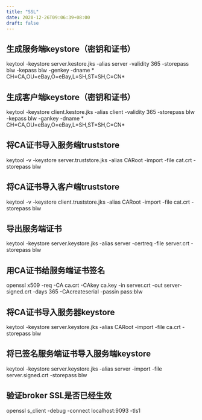 ```yaml
---
title: "SSL"
date: 2020-12-26T09:06:39+08:00
draft: false
---
```


## 生成服务端keystore（密钥和证书）

keytool -keystore server.kestore.jks -alias server -validity 365 -storepass blw -kepass blw -genkey -dname \* CH=CA,OU=eBay,O=eBay,L=SH,ST=SH,C=CN\*

## 生成客户端keystore（密钥和证书）

keytool -keystore client.kestore.jks -alias client -validity 365 -storepass blw -kepass blw -gankey -dname \* CH=CA,OU=eBay,O=eBay,L=SH,ST=SH,C=CN\*

## 将CA证书导入服务端truststore

keytool -v -keystore server.truststore.jks -alias CARoot -import -file cat.crt -storepass blw


## 将CA证书导入客户端truststore

keytool -v -keystore client.truststore.jks -alias CARoot -import -file cat.crt -storepass blw


## 导出服务端证书

keytool -keystore server.keystore.jks -alias server -certreq -file server.crt -storepass blw

## 用CA证书给服务端证书签名

openssl x509 -req -CA ca.crt -CAkey ca.key -in server.crt -out server-signed.crt -days 365 -CAcreateserial -passin pass:blw

## 将CA证书导入服务器keystore

keytool -keystore server.keystore.jks -alias CARoot -import -file ca.crt -storepass blw

## 将已签名服务端证书导入服务端keystore

keytool -keystore server.keystore.jks -alias server -import -file server.signed.crt -storepass blw

## 验证broker SSL是否已经生效

openssl s_client -debug -connect localhost:9093 -tls1